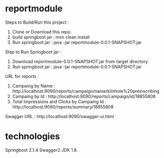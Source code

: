 # reportmodule
Steps to Build/Run this project : 

1. Clone or Download this repo
2. build springboot jar : mvn clean install
3. Run springboot jar : java -jar reportmodule-0.0.1-SNAPSHOT.jar

Step to Run Springboot jar : 

1. Download reportmodule-0.0.1-SNAPSHOT.jar from target directory.
2. Run springboot jar : java -jar reportmodule-0.0.1-SNAPSHOT.jar

URL for reports : 

1. Campaing by Name : http://localhost:9090/reports/campaign/name/kilnhole%20preinscribing
2. Campaing by Id : http://localhost:9090/reports/campaign/id/18855808
3. Total Impressions and Clicks by Campaing Id : http://localhost:9090/reports/summary/18855808

Swagger URL : http://localhost:9090/swagger-ui.html

# technologies
Springboot 2.1.4
Swagger2
JDK 1.8

